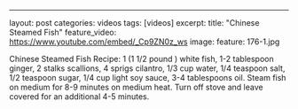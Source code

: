 ---
layout: post
categories: videos
tags: [videos]
excerpt: 
title: "Chinese Steamed Fish"
feature_video: https://www.youtube.com/embed/_Cp9ZN0z_ws
image:
    feature: 176-1.jpg

Chinese Steamed Fish Recipe: 1 (1 1/2 pound ) white fish, 1-2 tablespoon ginger, 2 stalks scallions, 4 sprigs cilantro, 1/3 cup water, 1/4 teaspoon salt, 1/2 teaspoon sugar, 1/4 cup light soy sauce, 3-4 tablespoons oil. Steam fish on medium for 8-9 minutes on medium heat.  Turn off stove and leave covered for an additional 4-5 minutes.
